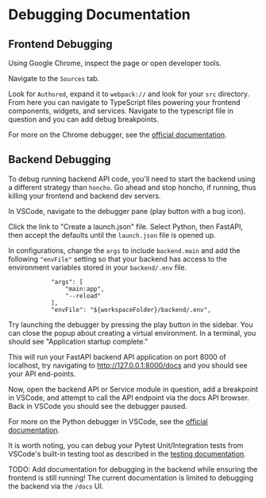 # Debugging Documentation

## Frontend Debugging

Using Google Chrome, inspect the page or open developer tools.

Navigate to the `Sources` tab.

Look for `Authored`, expand it to `webpack://` and look for your `src` directory. From here you can navigate to TypeScript files powering your frontend components, widgets, and services. Navigate to the typescript file in question and you can add debug breakpoints.

For more on the Chrome debugger, see the [official documentation](https://developer.chrome.com/docs/devtools/javascript/).

## Backend Debugging

To debug running backend API code, you'll need to start the backend using a different strategy than `honcho`. Go ahead and stop honcho, if running, thus killing your frontend and backend dev servers.

In VSCode, navigate to the debugger pane (play button with a bug icon).

Click the link to "Create a launch.json" file. Select Python, then FastAPI, then accept the defaults until the `launch.json` file is opened up.

In configurations, change the `args` to include `backend.main` and add the following `"envFile"` setting so that your backend has access to the environment variables stored in your `backend/.env` file.

~~~
            "args": [
                "main:app",
                "--reload"
            ],
            "envFile": "${workspaceFolder}/backend/.env",
~~~

Try launching the debugger by pressing the play button in the sidebar. You can close the popup about creating a virtual environment. In a terminal, you should see "Application startup complete."

This will run your FastAPI backend API application on port 8000 of localhost, try navigating to <http://127.0.0.1:8000/docs> and you should see your API end-points.

Now, open the backend API or Service module in question, add a breakpoint in VSCode, and attempt to call the API endpoint via the docs API browser. Back in VSCode you should see the debugger paused.

For more on the Python debugger in VSCode, see the [official documentation](https://code.visualstudio.com/docs/editor/debugging#_breakpoints).

It is worth noting, you can debug your Pytest Unit/Integration tests from VSCode's built-in testing tool as described in the [testing documentation](./testing.md).

TODO: Add documentation for debugging in the backend while ensuring the frontend is still running! The current documentation is limited to debugging the backend via the `/docs` UI.